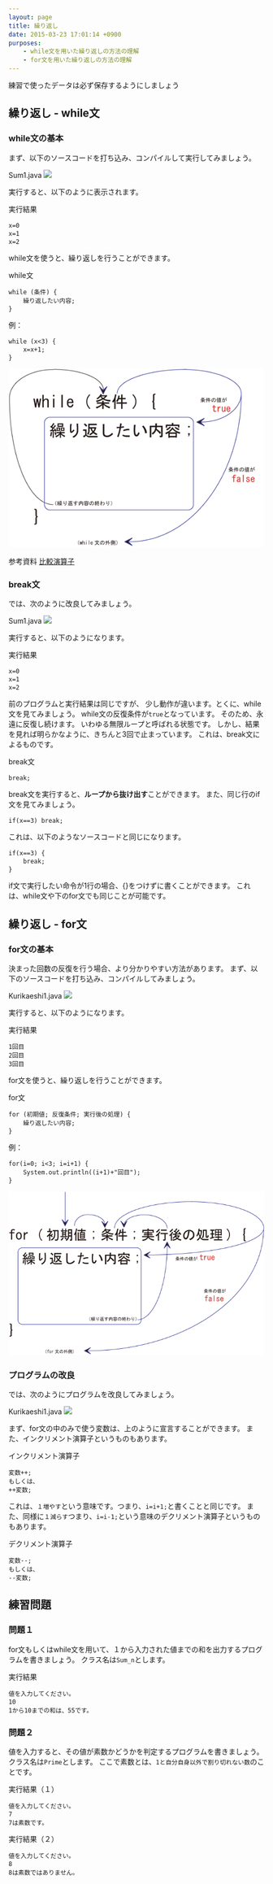 ```yaml
---
layout: page
title: 繰り返し
date: 2015-03-23 17:01:14 +0900
purposes:
    - while文を用いた繰り返しの方法の理解
    - for文を用いた繰り返しの方法の理解
---
```


練習で使ったデータは必ず保存するようにしましょう


繰り返し - while文
--------------

### while文の基本

まず、以下のソースコードを打ち込み、コンパイルして実行してみましょう。

Sum1.java
![](./pic/Sum.png)

実行すると、以下のように表示されます。

実行結果

    x=0
    x=1
    x=2

while文を使うと、繰り返しを行うことができます。

while文

    while (条件) {
    	繰り返したい内容;
    }

例：

    while (x<3) {
    	x=x+1;
    }

![](./pic/while.png)

<span class="label label-info">参考資料</span> [比較演算子](../04/index.html#1-2)

### break文

では、次のように改良してみましょう。

Sum1.java
![](./pic/Sum-02x.png)

実行すると、以下のようになります。

実行結果

    x=0
    x=1
    x=2

前のプログラムと実行結果は同じですが、
少し動作が違います。とくに、while文を見てみましょう。
while文の反復条件が`true`となっています。
そのため、永遠に反復し続けます。
いわゆる無限ループと呼ばれる状態です。
しかし、結果を見れば明らかなように、きちんと3回で止まっています。
これは、break文によるものです。

break文

    break;

break文を実行すると、**ループから抜け出す**ことができます。
また、同じ行のif文を見てみましょう。

    if(x==3) break;

これは、以下のようなソースコードと同じになります。

    if(x==3) {
    	break;
    }

if文で実行したい命令が1行の場合、{}をつけずに書くことができます。
これは、while文や下のfor文でも同じことが可能です。

繰り返し - for文
--------------

### for文の基本

決まった回数の反復を行う場合、より分かりやすい方法があります。
まず、以下のソースコードを打ち込み、コンパイルしてみましょう。

Kurikaeshi1.java
![](./pic/Kurikaeshi.png)

実行すると、以下のようになります。

実行結果

    1回目
    2回目
    3回目

for文を使うと、繰り返しを行うことができます。

for文

    for (初期値; 反復条件; 実行後の処理) {
    	繰り返したい内容;
    }

例：

    for(i=0; i<3; i=i+1) {
    	System.out.println((i+1)+"回目");
    }

![](./pic/for.png)

### プログラムの改良

では、次のようにプログラムを改良してみましょう。

Kurikaeshi1.java
![](./pic/Kurikaeshi-02x.png)

まず、for文の中のみで使う変数は、上のように宣言することができます。
また、インクリメント演算子というものもあります。

インクリメント演算子

    変数++;
    もしくは、
    ++変数;

これは、`１増やす`という意味です。つまり、`i=i+1;`と書くことと同じです。
また、同様に`１減らす`つまり、`i=i-1;`という意味のデクリメント演算子というものもあります。

デクリメント演算子

    変数--;
    もしくは、
    --変数;

練習問題
--------------

### 問題１

for文もしくはwhile文を用いて、１から入力された値までの和を出力するプログラムを書きましょう。
クラス名は`Sum_n`とします。

実行結果

    値を入力してください。
    10
    1から10までの和は、55です。

### 問題２

値を入力すると、その値が素数かどうかを判定するプログラムを書きましょう。
クラス名は`Prime`とします。
ここで素数とは、`1と自分自身以外で割り切れない数`のことです。

実行結果（１）

    値を入力してください。
    7
    7は素数です。

実行結果（２）

    値を入力してください。
    8
    8は素数ではありません。
